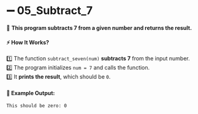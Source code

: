 # ➖ **05_Subtract_7**  

📌 **This program subtracts 7 from a given number and returns the result.**  

#### ⚡ **How It Works?**  
1️⃣ The function `subtract_seven(num)` **subtracts 7** from the input number.  
2️⃣ The program initializes `num = 7` and calls the function.  
3️⃣ It **prints the result**, which should be `0`.  

#### 📝 **Example Output:**  
```
This should be zero: 0
```
